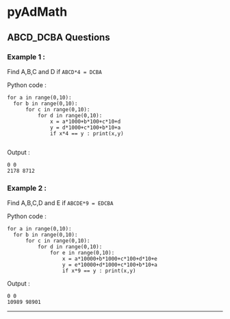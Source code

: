 # pyAdMath
## ABCD_DCBA Questions

### Example 1 :
  Find A,B,C and D if 
  `ABCD*4 = DCBA`
  
Python code :
  
  ```
  for a in range(0,10): 
    for b in range(0,10):
        for c in range(0,10):
            for d in range(0,10):
                x = a*1000+b*100+c*10+d
                y = d*1000+c*100+b*10+a 
                if x*4 == y : print(x,y) 
                
``` 
Output :
```
0 0
2178 8712
```

### Example 2 :
  Find A,B,C,D and E if 
  `ABCDE*9 = EDCBA`
  
Python code :
  
  ```
for a in range(0,10):
    for b in range(0,10):
        for c in range(0,10):
            for d in range(0,10):
                for e in range(0,10):
                    x = a*10000+b*1000+c*100+d*10+e
                    y = e*10000+d*1000+c*100+b*10+a 
                    if x*9 == y : print(x,y)                
``` 
Output :
```
0 0
10989 98901
```

---

